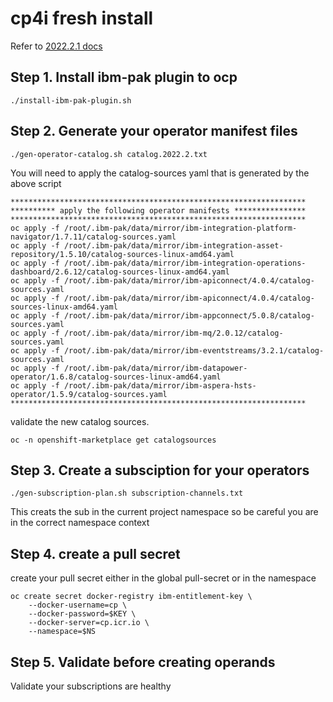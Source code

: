 # cp4i fresh install

Refer to [2022.2.1 docs](https://www.ibm.com/docs/en/cloud-paks/cp-integration/2022.2?topic=images-adding-catalog-sources-cluster)

## Step 1. Install ibm-pak plugin to ocp
```
./install-ibm-pak-plugin.sh
```

## Step 2. Generate your operator manifest files
```
./gen-operator-catalog.sh catalog.2022.2.txt
```
You will need to apply the catalog-sources yaml that is generated by the above script
```
******************************************************************
********** apply the following operator manifests ****************
******************************************************************
oc apply -f /root/.ibm-pak/data/mirror/ibm-integration-platform-navigator/1.7.11/catalog-sources.yaml
oc apply -f /root/.ibm-pak/data/mirror/ibm-integration-asset-repository/1.5.10/catalog-sources-linux-amd64.yaml
oc apply -f /root/.ibm-pak/data/mirror/ibm-integration-operations-dashboard/2.6.12/catalog-sources-linux-amd64.yaml
oc apply -f /root/.ibm-pak/data/mirror/ibm-apiconnect/4.0.4/catalog-sources.yaml
oc apply -f /root/.ibm-pak/data/mirror/ibm-apiconnect/4.0.4/catalog-sources-linux-amd64.yaml
oc apply -f /root/.ibm-pak/data/mirror/ibm-appconnect/5.0.8/catalog-sources.yaml
oc apply -f /root/.ibm-pak/data/mirror/ibm-mq/2.0.12/catalog-sources.yaml
oc apply -f /root/.ibm-pak/data/mirror/ibm-eventstreams/3.2.1/catalog-sources.yaml
oc apply -f /root/.ibm-pak/data/mirror/ibm-datapower-operator/1.6.8/catalog-sources-linux-amd64.yaml
oc apply -f /root/.ibm-pak/data/mirror/ibm-aspera-hsts-operator/1.5.9/catalog-sources.yaml
******************************************************************
```
validate the new catalog sources.
```
oc -n openshift-marketplace get catalogsources
```

## Step 3. Create a subsciption for your operators
```
./gen-subscription-plan.sh subscription-channels.txt
```
This creats the sub in the current project namespace so be careful you are in the correct namespace context

## Step 4. create a pull secret
create your pull secret either in the global pull-secret or in the namespace
```
oc create secret docker-registry ibm-entitlement-key \
    --docker-username=cp \
    --docker-password=$KEY \
    --docker-server=cp.icr.io \
    --namespace=$NS
```

## Step 5. Validate before creating operands
Validate your subscriptions are healthy
